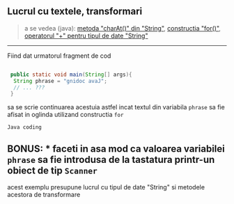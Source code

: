 ## Lucrul cu textele, transformari
> a se vedea (java):
[metoda "charAt()" din "String"](https://www.tutorialspoint.com/java/java_string_charat.htm),
[constructia "for()"](https://www.tutorialspoint.com/java/java_for_loop.htm),
[operatorul  "+" pentru tipul de date "String"](https://www.thoughtco.com/concatenation-2034055)

---
Fiind dat urmatorul fragment de cod
```java

 public static void main(String[] args){
  String phrase = "gnidoc avaJ";
  // ... ???
 }

```
sa se scrie continuarea acestuia astfel incat textul din variabila ```phrase``` sa fie afisat in oglinda utilizand constructia ```for```
```
Java coding
```

BONUS: * faceti in asa mod ca valoarea variabilei ```phrase``` sa fie introdusa de la tastatura printr-un obiect de tip ```Scanner```
---
acest exemplu presupune lucrul cu tipul de date "String" si metodele acestora de
transformare

